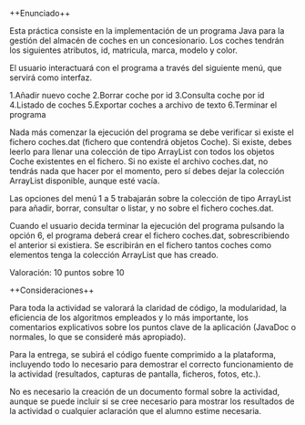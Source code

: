 ++Enunciado++

Esta práctica consiste en la implementación de un programa Java para la gestión del almacén de coches en un concesionario. Los coches tendrán los siguientes atributos, id, matricula, marca, modelo y color.

El usuario interactuará con el programa a través del siguiente menú, que servirá como interfaz.

1.Añadir nuevo coche
2.Borrar coche por id
3.Consulta coche por id
4.Listado de coches
5.Exportar coches a archivo de texto
6.Terminar el programa

Nada más comenzar la ejecución del programa se debe verificar si existe el fichero coches.dat (fichero que contendrá objetos Coche). Si existe, debes leerlo para llenar una colección de tipo ArrayList con todos los objetos Coche existentes en el fichero. Si no existe el archivo coches.dat, no tendrás nada que hacer por el momento, pero sí debes dejar la colección ArrayList disponible, aunque esté vacía.

Las opciones del menú 1 a 5 trabajarán sobre la colección de tipo ArrayList para añadir, borrar, consultar o listar, y no sobre el fichero coches.dat.

Cuando el usuario decida terminar la ejecución del programa pulsando la opción 6, el programa deberá crear el fichero coches.dat, sobrescribiendo el anterior si existiera. Se escribirán en el fichero tantos coches como elementos tenga la colección ArrayList que has creado.

Valoración: 10 puntos sobre 10

++Consideraciones++

Para toda la actividad se valorará la claridad de código, la modularidad, la eficiencia de los algoritmos empleados y lo más importante, los comentarios explicativos sobre los puntos clave de la aplicación (JavaDoc o normales, lo que se consideré más apropiado).

Para la entrega, se subirá el código fuente comprimido a la plataforma, incluyendo todo lo necesario para demostrar el correcto funcionamiento de la actividad (resultados, capturas de pantalla, ficheros, fotos, etc.).

No es necesario la creación de un documento formal sobre la actividad, aunque se puede incluir si se cree necesario para mostrar los resultados de la actividad o cualquier aclaración que el alumno estime necesaria.